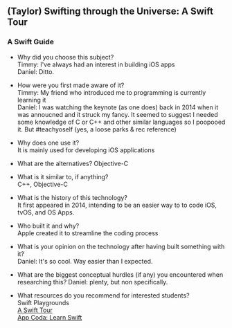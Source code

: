 ## (Taylor) Swifting through the Universe: A Swift Tour

### A Swift Guide  
* Why did you choose this subject?  
   Timmy: I've always had an interest in building iOS apps  
   Daniel: Ditto.  
* How were you first made aware of it?  
  Timmy: My friend who introduced me to programming is currently learning it  
  Daniel: I was watching the keynote (as one does) back in 2014 when it was annoucned and it struck my fancy. It seemed to suggest I needed some knowledge of C or C++ and other similar languages so I poopooed it. But #teachyoself (yes, a loose parks & rec reference)  
* Why does one use it?  
  It is mainly used for developing iOS applications  
* What are the alternatives?
  Objective-C  
* What is it similar to, if anything?  
  C++, Objective-C  
* What is the history of this technology?  
  It first appeared in 2014, intending to be an easier way to to code iOS, tvOS, and OS Apps.  
* Who built it and why?  
  Apple created it to streamline the coding process  
* What is your opinion on the technology after having built something with it?  
  Daniel: It's so cool. Way easier than I expected.

* What are the biggest conceptual hurdles (if any) you encountered when researching this?
  Daniel: plenty, but non specifically.

* What resources do you recommend for interested students?  
  Swift Playgrounds  
  [A Swift Tour](https://developer.apple.com/library/content/documentation/Swift/Conceptual/Swift_Programming_Language/GuidedTour.html)  
  [App Coda: Learn Swift](https://www.appcoda.com/learnswift/)
